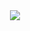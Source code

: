 
<div align="center">
    <img src="https://streak-stats.demolab.com?user=KKardd&theme=highcontrast&border_radius=5&card_width=800)](https://git.io/streak-stats](https://streak-stats.demolab.com?user=KKardd&theme=graywhite&border_radius=5&card_width=800">
</div>

<!--
**KKardd/KKardd** is a ✨ _special_ ✨ repository because its `README.md` (this file) appears on your GitHub profile.

Here are some ideas to get you started:

- 🔭 I’m currently working on ...
- 🌱 I’m currently learning ...
- 👯 I’m looking to collaborate on ...
- 🤔 I’m looking for help with ...
- 💬 Ask me about ...
- 📫 How to reach me: ...
- 😄 Pronouns: ...
- ⚡ Fun fact: ...
-->
